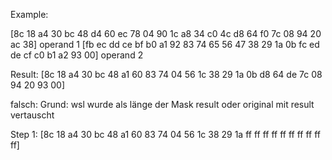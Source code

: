 

Example:

[8c 18 a4 30 bc 48 d4 60 ec 78 04 90 1c a8 34 c0 4c d8 64 f0 7c 08 94 20 ac 38] operand 1
[fb ec dd ce bf b0 a1 92 83 74 65 56 47 38 29 1a 0b fc ed de cf c0 b1 a2 93 00] operand 2

Result:
[8c 18 a4 30 bc 48 a1 60 83 74 04 56 1c 38 29 1a 0b d8 64 de 7c 08 94 20 93 00]

falsch:
Grund: wsl wurde als länge der Mask result oder original mit result vertauscht

Step 1:
[8c 18 a4 30 bc 48 a1 60 83 74 04 56 1c 38 29 1a ff ff ff ff ff ff ff ff ff ff]